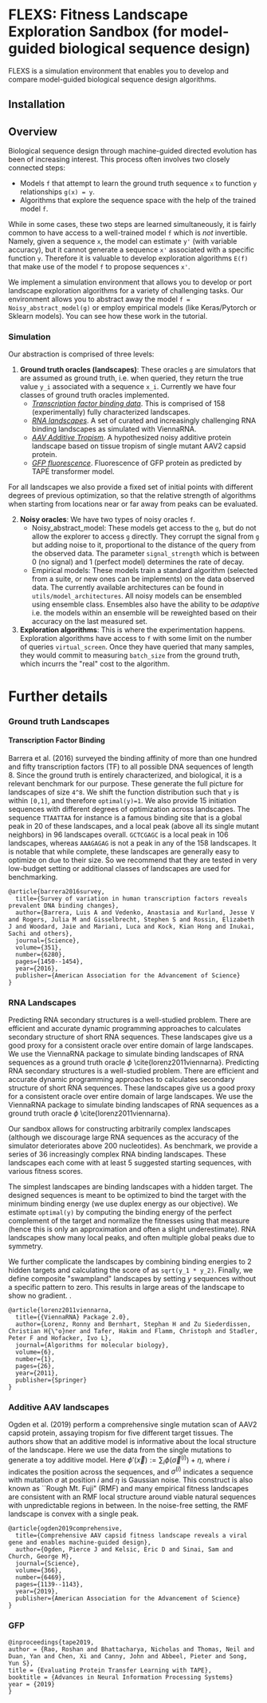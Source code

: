 # FLEXS: Fitness Landscape Exploration Sandbox (for model-guided biological sequence design)

FLEXS is a simulation environment that enables you to develop and compare model-guided biological sequence design algorithms.  

## Installation



## Overview

Biological sequence design through machine-guided directed evolution has been of increasing interest. This process often involves two closely connected steps:
  * Models `f` that attempt to learn the ground truth sequence `x` to function `y` relationships `g(x) = y`. 
  * Algorithms that explore the sequence space with the help of the trained model `f`. 

 
 While in some cases, these two steps are learned simultaneously, it is fairly common to have access to a well-trained model `f` which is *not* invertible. Namely, given a sequence `x`, the model can estimate `y'` (with variable accuracy), but it cannot generate a sequence `x'` associated with a specific function `y`. Therefore it is valuable to develop exploration algorithms `E(f)` that make use of the model `f` to propose sequences `x'`. 

 We implement a simulation environment that allows you to develop or port landscape exploration algorithms for a variety of challenging tasks. Our environment allows you to abstract away the model `f = Noisy_abstract_model(g)` or employ empirical models (like Keras/Pytorch or Sklearn models). You can see how these work in the tutorial. 

 ### Simulation

Our abstraction is comprised of three levels:
1.  **Ground truth oracles (landscapes)**: These oracles `g` are simulators that are assumed as ground truth, i.e. when queried, they return the true value `y_i` associated with a sequence `x_i`. Currently we have four classes of ground truth oracles implemented. 
	- *[Transcription factor binding data](#transcription-factor-binding)*. This is comprised of 158 (experimentally) fully characterized landscapes. 
	- *[RNA landscapes](#rna-landscapes)*. A set of curated and increasingly challenging RNA binding landscapes as simulated with ViennaRNA. 
	- *[AAV Additive Tropism](#additive-aav-tropism)*. A hypothesized noisy additive protein landscape based on tissue tropism of single mutant AAV2 capsid protein.   
	- *[GFP fluorescence](#gfp-fluorescence)*. Fluorescence of GFP protein as predicted by TAPE transformer model. 

For all landscapes we also provide a fixed set of initial points with different degrees of previous optimization, so that the relative strength of algorithms when starting from locations near or far away from peaks can be evaluated. 

2.  **Noisy oracles**: We have two types of noisy oracles `f`. 
	- Noisy_abstract_model: These models get access to the `g`, but do not allow the explorer to access `g` directly. They corrupt the signal from `g` but adding noise to it, proportional to the distance of the query from the observed data. The parameter `signal_strength` which is between 0 (no signal) and 1 (perfect model) determines the rate of decay.  
	- Empirical models: These models train a standard algorithm (selected from a suite, or new ones can be implements) on the data observed data. The currently available architectures can be found in `utils/model_architectures`. 
	All noisy models can be ensembled using ensemble class. Ensembles also have the ability to be *adaptive* i.e. the models within an ensemble will be reweighted based on their accuracy on the last measured set. 
3.  **Exploration algorithms**: This is where the experimentation happens. Exploration algorithms have access to `f` with some limit on the number of queries `virtual_screen`. Once they have queried that many samples, they would commit to measuring `batch_size` from the ground truth, which incurrs the "real" cost to the algorithm. 


# Further details

### Ground truth Landscapes

#### Transcription Factor Binding

Barrera et al. (2016) surveyed the binding affinity of more than one hundred and fifty transcription factors (TF) to all possible DNA sequences of length 8. Since the ground truth is entirely characterized, and biological, it is a relevant benchmark for our purpose. These generate the full picture for landscapes of size `4^8`. We shift the function distribution such that `y` is within `[0,1]`, and therefore `optimal(y)=1`. We also provide 15 initiation sequences with different degrees of optimization across landscapes. The sequence `TTAATTAA` for instance is a famous binding site that is a global peak in 20 of these landscapes, and a local peak (above all its single mutant neighbors) in 96 landscapes overall. `GCTCGAGC` is a local peak in 106 landscapes, whereas `AAAGAGAG` is not a peak in any of the 158 landscapes. It is notable that while complete, these landscapes are generally easy to optimize on due to their size. So we recommend that they are tested in very low-budget setting or additional classes of landscapes are used for benchmarking. 

```
@article{barrera2016survey,
  title={Survey of variation in human transcription factors reveals prevalent DNA binding changes},
  author={Barrera, Luis A and Vedenko, Anastasia and Kurland, Jesse V and Rogers, Julia M and Gisselbrecht, Stephen S and Rossin, Elizabeth J and Woodard, Jaie and Mariani, Luca and Kock, Kian Hong and Inukai, Sachi and others},
  journal={Science},
  volume={351},
  number={6280},
  pages={1450--1454},
  year={2016},
  publisher={American Association for the Advancement of Science}
}
```

### RNA Landscapes
Predicting RNA secondary structures is a well-studied problem. 
There are efficient and accurate dynamic programming approaches to calculates secondary structure of short RNA sequences. These landscapes give us a good proxy for a consistent oracle over entire domain of large landscapes.  We use the ViennaRNA package to simulate binding landscapes of RNA sequences as a ground truth oracle $\phi$ \cite{lorenz2011viennarna}. Predicting RNA secondary structures is a well-studied problem. 
There are efficient and accurate dynamic programming approaches to calculates secondary structure of short RNA sequences. These landscapes give us a good proxy for a consistent oracle over entire domain of large landscapes.  We use the ViennaRNA package to simulate binding landscapes of RNA sequences as a ground truth oracle $\phi$ \cite{lorenz2011viennarna}. 

Our sandbox allows for constructing arbitrarily complex landscapes (although we discourage large RNA sequences as the accuracy of the simulator deteriorates above 200 nucleotides). As benchmark, we provide a series of 36 increasingly complex RNA binding landscapes. These landscapes each come with at least 5 suggested starting sequences, with various fitness scores. 

The simplest landscapes are binding landscapes with a hidden target. The designed sequences is meant to be optimized to bind the target with the minimum binding energy (we use duplex energy as our objective). We estimate `optimal(y)` by computing the binding energy of the perfect complement of the target and normalize the fitnesses using that measure (hence this is only an approximation and often a slight underestimate). RNA landscapes show many local peaks, and often multiple global peaks due to symmetry. 

We further complicate the landscapes by combining binding energies to 2 hidden targets and calculating the score of as `sqrt(y_1 * y_2)`. Finally, we define composite "swampland" landscapes by setting $y$ sequences without a specific pattern to zero. This results in large areas of the landscape to show no gradient. .  

```
@article{lorenz2011viennarna,
  title={{ViennaRNA} Package 2.0},
  author={Lorenz, Ronny and Bernhart, Stephan H and Zu Siederdissen, Christian H{\"o}ner and Tafer, Hakim and Flamm, Christoph and Stadler, Peter F and Hofacker, Ivo L},
  journal={Algorithms for molecular biology},
  volume={6},
  number={1},
  pages={26},
  year={2011},
  publisher={Springer}
}
```

### Additive AAV landscapes

 Ogden et al. (2019) perform a comprehensive single mutation scan of AAV2 capsid protein, assaying tropism for five different target tissues. The authors show that an additive model is informative about the local structure of the landscape. Here we use the data from the single mutations to generate a toy additive model. Here $\phi'(\vec{x}):= \sum_i \phi(\vec{\sigma}^{(i)})+\eta$, where $i$ indicates the position across the sequences, and $\sigma^{(i)}$ indicates a sequence with mutation $\sigma$ at position $i$ and $\eta$ is Gaussian noise. This construct is also known as ``Rough Mt. Fuji" (RMF) and many empirical fitness landscapes are consistent with an RMF local structure around viable natural sequences with unpredictable regions in between. In the noise-free setting, the RMF landscape is convex with a single peak. 


```
@article{ogden2019comprehensive,
  title={Comprehensive AAV capsid fitness landscape reveals a viral gene and enables machine-guided design},
  author={Ogden, Pierce J and Kelsic, Eric D and Sinai, Sam and Church, George M},
  journal={Science},
  volume={366},
  number={6469},
  pages={1139--1143},
  year={2019},
  publisher={American Association for the Advancement of Science}
}
```

### GFP 

```
@inproceedings{tape2019,
author = {Rao, Roshan and Bhattacharya, Nicholas and Thomas, Neil and Duan, Yan and Chen, Xi and Canny, John and Abbeel, Pieter and Song, Yun S},
title = {Evaluating Protein Transfer Learning with TAPE},
booktitle = {Advances in Neural Information Processing Systems}
year = {2019}
}
```

